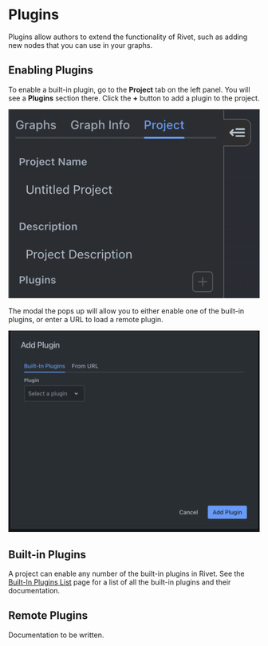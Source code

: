# Plugins

Plugins allow authors to extend the functionality of Rivet, such as adding new nodes that
you can use in your graphs.

## Enabling Plugins

To enable a built-in plugin, go to the **Project** tab on the left panel. You will see a **Plugins** section there. Click
the **+** button to add a plugin to the project.

![Add Plugin](./assets/add-plugin.png)

The modal the pops up will allow you to either enable one of the built-in plugins, or enter a URL to
load a remote plugin.

![Add Plugin Modal](./assets/add-plugin-modal.png)

## Built-in Plugins

A project can enable any number of the built-in plugins in Rivet. See the [Built-In Plugins List](/docs/user-guide/plugins/built-in/all) page for a list of all the built-in plugins and their documentation.

## Remote Plugins

Documentation to be written.
